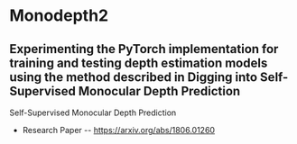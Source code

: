 # Monodepth2 

## Experimenting the PyTorch implementation for training and testing depth estimation models using the method described in Digging into Self-Supervised Monocular Depth Prediction

Self-Supervised Monocular Depth Prediction 
  - Research Paper -- https://arxiv.org/abs/1806.01260
  
